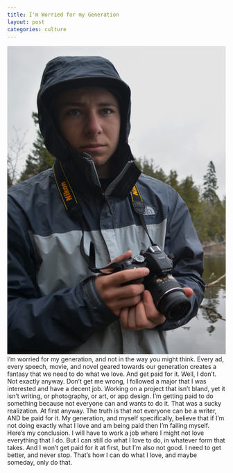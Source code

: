 ```yaml
---
title: I'm Worried for my Generation
layout: post
categories: culture
---
```

![photo of Andrew holding a camera](/assets/img/2018-07-19-worried_for_our_generation.jpg)
I’m worried for my generation, and not in the way you might think. Every ad, every speech, movie, and novel geared towards our generation creates a fantasy that we need to do what we love. And get paid for it.
Well, I don’t. Not exactly anyway. Don’t get me wrong, I followed a major that I was interested and have a decent job. Working on a project that isn’t bland, yet it isn’t writing, or photography, or art, or app design. I’m getting paid to do something because not everyone can and wants to do it.
That was a sucky realization. At first anyway. The truth is that not everyone can be a writer, AND be paid for it. My generation, and myself specifically, believe that if I’m not doing exactly what I love and am being paid then I’m failing myself.
Here’s my conclusion. I will have to work a job where I might not love everything that I do. But I can still do what I love to do, in whatever form that takes. And I won’t get paid for it at first, but I’m also not good. I need to get better, and never stop. That’s how I can do what I love, and maybe someday, only do that.